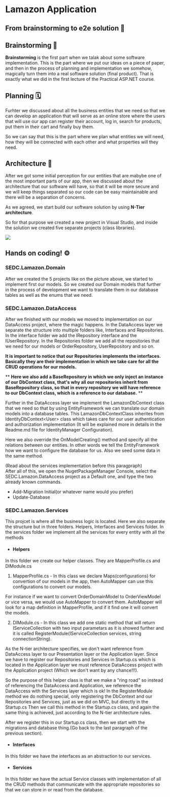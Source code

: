 ﻿# Lamazon Application
## From brainstorming to e2e solution 🚀
### 

## Brainstorming 🧠
**Brainstorming** is the first part when we talak about some software implementation. This is the part where we put our ideas on a piece of paper, and then in the process of planning and implementation we somehow, magically turn them into a real software solution (final product). 
That is exactly what we did in the first lecture of the Practical ASP.NET course. 

## Planning 🗓️
Furhter we discussed about all the business entities that we need so that we can develop an application that will serve as an online store where the users that will use our app can register their account, log in, search for products, put them in their cart and finally buy them. 

So we can say that this is the part where we plan what entities we will need, how they will be connected with each other and what properties will they need. 

## Architecture 📐
After we got some initial perception for our entities that are mabybe one of the most important parts of our app, then we discussed about the architecture that our software will have, so that it will be more secure and we will keep things separated so our code can be easy maintainable and there will be a separation of concerns.

As we agreed, we start build our software solution by using **N-Tier architecture**. 

So for that purpose we created a new project in Visual Studio, and inside the solution we created five separate projects (class libraries).

![](Solution.png)


## Hands on coding! ⚙️

### SEDC.Lamazon.Domain
After we created the 5 projects like on the picture above, we started to implement first our models. 
So we created our Domain models that further in the process of development we want to translate them in our database tables as well as the enums that we need.

### SEDC.Lamazon.DataAccess
After we finished with our models we moved to implementation on our DataAccess project, where the magic happens. In the DataAccess layer we separate the structure into multiple folders like, Interfaces and Repositories. In the interface folder we add the IRepository interface and the IUserRepository. In the Repositories folder we add all the repositories that we need for our models or OrderRepository, UserRepository and so on. 

**It is important to notice that our Repositories implements the interfaces. Basically they are their implementation in which we take care for all the CRUD operations for our models.**

** **Here we also add a BaseRepository in which we only inject an instance of our DbContext class, that's why all our repositories inherit from BaseRepository class, so that in every repository we will have reference to our DbContext class, which is a reference to our database.** **

Further in the DataAccess layer we implement the LamazonDbContext class that we need so that by using EntityFramework we can translate our domain models into a database tables. This LamazonDbContextClass inherites from IdentityDbContext<<User>User> class which takes care for our user authentication and authorization implementation (It will be explained more in details in the Readme.md file for IdentityManager Configuration).

Here we also override the OnModelCreating() method and specify all the relations between our entities. In other words we tell the EntityFramework how we want to configure the database for us. Also we seed some data in the same method.

(Read about the services implementation before this paragpraph) <br>
After all of this, we open the NugetPackageManager Console, select the SEDC.Lamazon.DataAccess project as a Default one, and type the two already known commands. 
* Add-Migration Initial(or whatever name would you prefer)
* Update-Database

### SEDC.Lamazon.Services
This projcet is where all the business logic is located. Here we also separate the structure but in three folders. Helpers, Interfaces and Services folder. In the services folder we implement all the services for every entity with all the methods 

* #### Helpers
In this folder we create our helper classes. They are MapperProfile.cs and DIModule.cs
1. MapperProfile.cs - In this class we declare Maps(configurations) for convertion of our models in the app, then AutoMapper can use this configurations to convert our models.

For instance if we want to convert OrderDomainModel to OrderViewModel or vice versa, we would use AutoMapper to convert them. AutoMapper will look for a map definition in MapperProfile, and if it find one it will convert the models.

2. DIModule.cs - In this class we add one static method that will return IServiceCollection with two input parametars as it is showed further and it is called RegisterModule(IServiceCollection services, string connectionString). 

As the N-tier architecture specifies, we don't want reference from DataAccess layer to our Presentation layer or the Application layer. Since we have to register our Repositories and Services in Startup.cs which is located in the Application layer we must reference DataAccess project with the Application project (Which we don't want by any chance!!!).

So the purpose of this helper class is that we make a "ring road" so instead of referencing the DataAccess and Application, we reference the DataAccess with the Services layer which is ok! In the RegisterModule method we do nothing special, only registering the DbContext and our Repositories and Services, just as we did on MVC, but directly in the Startup.cs Then we call this method in the Startup.cs class, and again the same thing is achieved, just according to the N-tier architecture rules. 

After we register this in our Startup.cs class, then we start with the migrations and database thing.(Go back to the last paragraph of the previous section).

* #### Interfaces
In this folder we have the interfaces as an abstraction to our services.

* #### Services 
In this folder we have the actual Service classes with implementation of all the CRUD methods that communicate with the appropriate repositories so that we can store in or read from the database.




